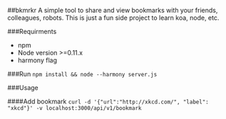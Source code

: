 ##bkmrkr
A simple tool to share and view bookmarks with your friends, colleagues, robots. This is just a fun side project to learn koa, node, etc.

###Requirments
- npm
- Node version >=0.11.x
- harmony flag

###Run
`npm install && node --harmony server.js`

###Usage

####Add bookmark
`curl -d '{"url":"http://xkcd.com/", "label": "xkcd"}' -v localhost:3000/api/v1/bookmark`
